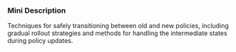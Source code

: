### Mini Description

Techniques for safely transitioning between old and new policies, including gradual rollout strategies and methods for handling the intermediate states during policy updates.
